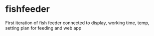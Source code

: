 # fishfeeder

First iteration of fish feeder
connected to display, working time, temp, setting plan for feeding and web app

